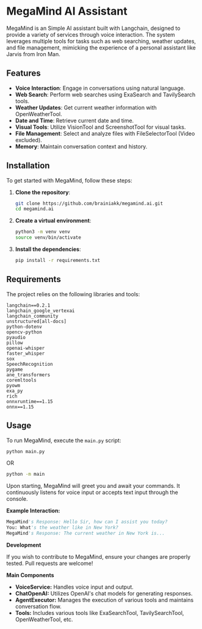 # MegaMind AI Assistant

MegaMind is an Simple AI assistant built with Langchain, designed to provide a variety of services through voice interaction. The system leverages multiple tools for tasks such as web searching, weather updates, and file management, mimicking the experience of a personal assistant like Jarvis from Iron Man.

## Features

- **Voice Interaction**: Engage in conversations using natural language.
- **Web Search**: Perform web searches using ExaSearch and TavilySearch tools.
- **Weather Updates**: Get current weather information with OpenWeatherTool.
- **Date and Time**: Retrieve current date and time.
- **Visual Tools**: Utilize VisionTool and ScreenshotTool for visual tasks.
- **File Management**: Select and analyze files with FileSelectorTool (Video excluded).
- **Memory**: Maintain conversation context and history.

## Installation

To get started with MegaMind, follow these steps:

1. **Clone the repository**:

    ```bash
    git clone https://github.com/brainiakk/megamind.ai.git
    cd megamind.ai
    ```

2. **Create a virtual environment**:

    ```bash
    python3 -m venv venv
    source venv/bin/activate
    ```

3. **Install the dependencies**:

    ```bash
    pip install -r requirements.txt
    ```

## Requirements

The project relies on the following libraries and tools:

```text
langchain==0.2.1
langchain_google_vertexai
langchain_community
unstructured[all-docs]
python-dotenv
opencv-python
pyaudio
pillow
openai-whisper
faster_whisper
sox
SpeechRecognition
pygame
ane_transformers
coremltools
pyowm
exa_py
rich
onnxruntime==1.15
onnx==1.15
```

## Usage

To run MegaMind, execute the `main.py` script:

```bash
python main.py
```

OR 

```bash
python -m main
```

Upon starting, MegaMind will greet you and await your commands. It continuously listens for voice input or accepts text input through the console.

**Example Interaction:**

```vb
MegaMind's Response: Hello Sir, how can I assist you today?
You: What's the weather like in New York?
MegaMind's Response: The current weather in New York is...
```

**Development**

If you wish to contribute to MegaMind, ensure your changes are properly tested. Pull requests are welcome!

**Main Components**

* **VoiceService:** Handles voice input and output.
* **ChatOpenAI:** Utilizes OpenAI's chat models for generating responses.
* **AgentExecutor:** Manages the execution of various tools and maintains conversation flow.
* **Tools:** Includes various tools like ExaSearchTool, TavilySearchTool, OpenWeatherTool, etc.